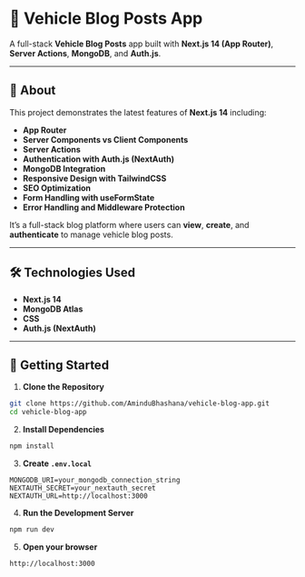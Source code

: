 # 🚗 Vehicle Blog Posts App

A full-stack **Vehicle Blog Posts** app built with **Next.js 14 (App Router)**, **Server Actions**, **MongoDB**, and **Auth.js**.

---

## 📖 About

This project demonstrates the latest features of **Next.js 14** including:
- **App Router**
- **Server Components vs Client Components**
- **Server Actions**
- **Authentication with Auth.js (NextAuth)**
- **MongoDB Integration**
- **Responsive Design with TailwindCSS**
- **SEO Optimization**
- **Form Handling with useFormState**
- **Error Handling and Middleware Protection**

It’s a full-stack blog platform where users can **view**, **create**, and **authenticate** to manage vehicle blog posts.

---

## 🛠️ Technologies Used

- **Next.js 14**
- **MongoDB Atlas**
- **CSS**
- **Auth.js (NextAuth)**

---


## 💪 Getting Started

1. **Clone the Repository**

```bash
git clone https://github.com/AminduBhashana/vehicle-blog-app.git
cd vehicle-blog-app
```

2. **Install Dependencies**

```bash
npm install
```

3. **Create `.env.local`**

```env
MONGODB_URI=your_mongodb_connection_string
NEXTAUTH_SECRET=your_nextauth_secret
NEXTAUTH_URL=http://localhost:3000
```

4. **Run the Development Server**

```bash
npm run dev
```

5. **Open your browser**

```
http://localhost:3000
```

